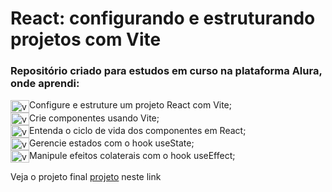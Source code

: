 # React: configurando e estruturando projetos com Vite
### Repositório criado para estudos em curso na plataforma Alura, onde aprendi:


<img align="center" alt="vinicius-react" height="20" width="30" src="https://cdn.jsdelivr.net/gh/devicons/devicon/icons/react/react-original.svg" />Configure e estruture um projeto React com Vite; <br>
<img align="center" alt="vinicius-react" height="20" width="30" src="https://cdn.jsdelivr.net/gh/devicons/devicon/icons/react/react-original.svg" />Crie componentes usando Vite; <br>
<img align="center" alt="vinicius-react" height="20" width="30" src="https://cdn.jsdelivr.net/gh/devicons/devicon/icons/react/react-original.svg" />Entenda o ciclo de vida dos componentes em React; <br>
<img align="center" alt="vinicius-react" height="20" width="30" src="https://cdn.jsdelivr.net/gh/devicons/devicon/icons/react/react-original.svg" />Gerencie estados com o hook useState; <br>
<img align="center" alt="vinicius-react" height="20" width="30" src="https://cdn.jsdelivr.net/gh/devicons/devicon/icons/react/react-original.svg" />Manipule efeitos colaterais com o hook useEffect; <br>

Veja o projeto final [projeto](https://codeconnect-hp8ivvsxz-viniciusdamascenosouza.vercel.app/) neste link
